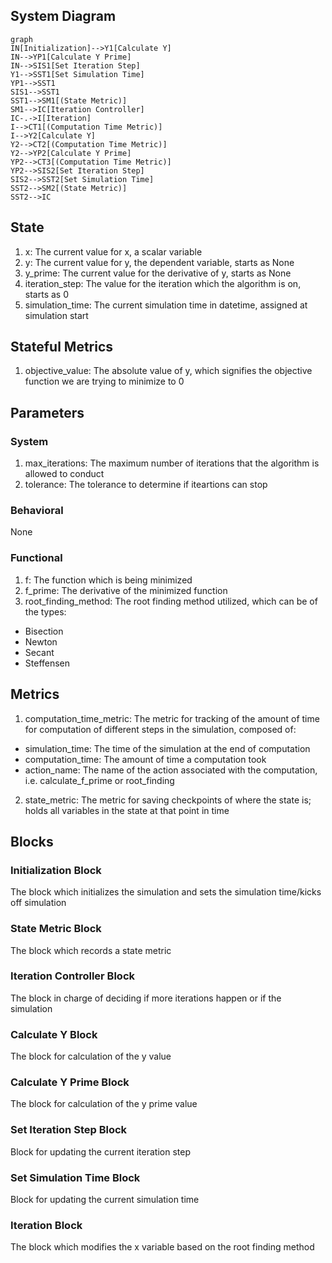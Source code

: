 ## System Diagram

```mermaid
graph
IN[Initialization]-->Y1[Calculate Y]
IN-->YP1[Calculate Y Prime]
IN-->SIS1[Set Iteration Step]
Y1-->SST1[Set Simulation Time]
YP1-->SST1
SIS1-->SST1
SST1-->SM1[(State Metric)]
SM1-->IC[Iteration Controller]
IC-.->I[Iteration]
I-->CT1[(Computation Time Metric)]
I-->Y2[Calculate Y]
Y2-->CT2[(Computation Time Metric)]
Y2-->YP2[Calculate Y Prime]
YP2-->CT3[(Computation Time Metric)]
YP2-->SIS2[Set Iteration Step]
SIS2-->SST2[Set Simulation Time]
SST2-->SM2[(State Metric)]
SST2-->IC
```

## State

1. x: The current value for x, a scalar variable
2. y: The current value for y, the dependent variable, starts as None
3. y_prime: The current value for the derivative of y, starts as None
4. iteration_step: The value for the iteration which the algorithm is on, starts as 0
5. simulation_time: The current simulation time in datetime, assigned at simulation start

## Stateful Metrics
1. objective_value: The absolute value of y, which signifies the objective function we are trying to minimize to 0

## Parameters

### System

1. max_iterations: The maximum number of iterations that the algorithm is allowed to conduct
2. tolerance: The tolerance to determine if iteartions can stop

### Behavioral

None

### Functional

1. f: The function which is being minimized
2. f_prime: The derivative of the minimized function
3. root_finding_method: The root finding method utilized, which can be of the types:
- Bisection
- Newton
- Secant
- Steffensen

## Metrics

1. computation_time_metric: The metric for tracking of the amount of time for computation of different steps in the simulation, composed of:
- simulation_time: The time of the simulation at the end of computation
- computation_time: The amount of time a computation took
- action_name: The name of the action associated with the computation, i.e. calculate_f_prime or root_finding
2. state_metric: The metric for saving checkpoints of where the state is; holds all variables in the state at that point in time

## Blocks

### Initialization Block

The block which initializes the simulation and sets the simulation time/kicks off simulation

### State Metric Block

The block which records a state metric

### Iteration Controller Block

The block in charge of deciding if more iterations happen or if the simulation

### Calculate Y Block

The block for calculation of the y value

### Calculate Y Prime Block

The block for calculation of the y prime value

### Set Iteration Step Block

Block for updating the current iteration step

### Set Simulation Time Block

Block for updating the current simulation time

### Iteration Block

The block which modifies the x variable based on the root finding method
